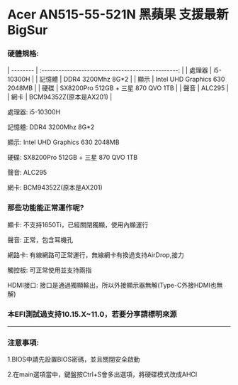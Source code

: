 # Acer AN515-55-521N 黑蘋果 支援最新BigSur

### 硬體規格:

| -------- | :------------------------------------------------: |
| 處理器   |                    i5-10300H             |
| 記憶體   |                DDR4 3200Mhz 8G*2         |
| 顯示     |         Intel UHD Graphics 630 2048MB    |
| 硬碟     |     SX8200Pro 512GB + 三星 870 QVO 1TB    |
| 聲音     |                  ALC295                   |
| 網卡     |              BCM94352Z(原本是AX201)        |


處理器: i5-10300H

記憶體: DDR4 3200Mhz 8G*2

顯示: Intel UHD Graphics 630 2048MB

硬碟: SX8200Pro 512GB + 三星 870 QVO 1TB

聲音: ALC295

網卡: BCM94352Z(原本是AX201)


### 那些功能能正常運作呢?

顯卡: 不支持1650Ti，已經關閉獨顯，使用內顯運行

聲音: 正常，包含耳機孔

網路卡: 有線網路可正常運行，無線網卡有換過支持AirDrop,接力

觸控板: 可正常使用並支持兩指

HDMI接口: 接口是通過獨顯輸出，所以外接顯示器無解(Type-C外接HDMI也無解)


### 本EFI測試過支持10.15.X~11.0，若要分享請標明來源

****************************************************************************************

### 注意事項:

1.BIOS中請先設置BIOS密碼，並且關閉安全啟動

2.在main選項當中，鍵盤按Ctrl+S會多出選項，將硬碟模式改成AHCI



